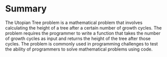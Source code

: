 # Summary

The Utopian Tree problem is a mathematical problem that involves calculating the height of a tree after a certain number of growth cycles. The problem requires the programmer to write a function that takes the number of growth cycles as input and returns the height of the tree after those cycles. The problem is commonly used in programming challenges to test the ability of programmers to solve mathematical problems using code.
